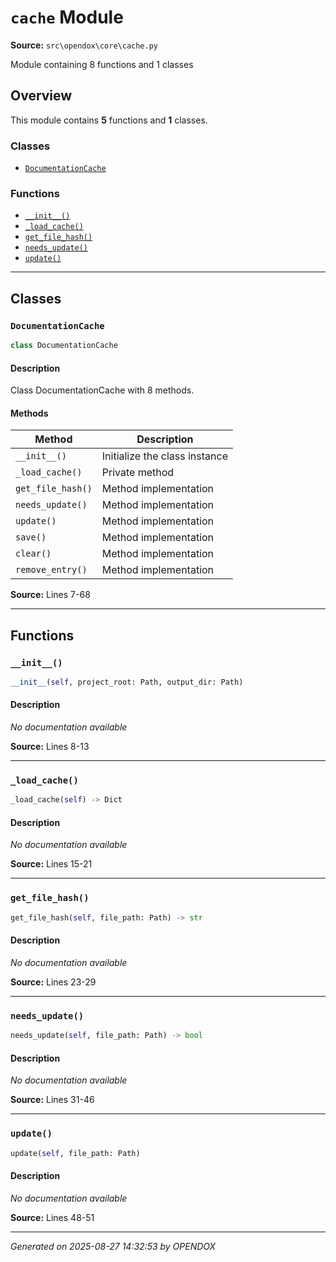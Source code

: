 # `cache` Module

**Source:** `src\opendox\core\cache.py`

Module containing 8 functions and 1 classes

## Overview

This module contains **5** functions and **1** classes.

### Classes

- [`DocumentationCache`](#documentationcache)

### Functions

- [`__init__()`](#__init__)
- [`_load_cache()`](#_load_cache)
- [`get_file_hash()`](#get_file_hash)
- [`needs_update()`](#needs_update)
- [`update()`](#update)

---

## Classes

### `DocumentationCache`

```python
class DocumentationCache
```

#### Description

Class DocumentationCache with 8 methods.

#### Methods

| Method | Description |
|--------|-------------|
| `__init__()` | Initialize the class instance |
| `_load_cache()` | Private method |
| `get_file_hash()` | Method implementation |
| `needs_update()` | Method implementation |
| `update()` | Method implementation |
| `save()` | Method implementation |
| `clear()` | Method implementation |
| `remove_entry()` | Method implementation |

**Source:** Lines 7-68

---

## Functions

### `__init__()`

```python
__init__(self, project_root: Path, output_dir: Path)
```

#### Description

*No documentation available*

**Source:** Lines 8-13

---

### `_load_cache()`

```python
_load_cache(self) -> Dict
```

#### Description

*No documentation available*

**Source:** Lines 15-21

---

### `get_file_hash()`

```python
get_file_hash(self, file_path: Path) -> str
```

#### Description

*No documentation available*

**Source:** Lines 23-29

---

### `needs_update()`

```python
needs_update(self, file_path: Path) -> bool
```

#### Description

*No documentation available*

**Source:** Lines 31-46

---

### `update()`

```python
update(self, file_path: Path)
```

#### Description

*No documentation available*

**Source:** Lines 48-51

---


*Generated on 2025-08-27 14:32:53 by OPENDOX*
